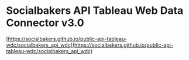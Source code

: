 # Socialbakers API Tableau Web Data Connector v3.0

[https://socialbakers.github.io/public-api-tableau-wdc/socialbakers_api_wdc](https://socialbakers.github.io/public-api-tableau-wdc/socialbakers_api_wdc)
